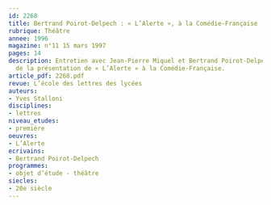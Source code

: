 ```yaml
---
id: 2268
title: Bertrand Poirot-Delpech : « L’Alerte », à la Comédie-Française
rubrique: Théâtre
annee: 1996
magazine: n°11 15 mars 1997
pages: 14
description: Entretien avec Jean-Pierre Miquel et Bertrand Poirot-Delpech à l’occasion
  de la présentation de « L’Alerte » à la Comédie-Française.
article_pdf: 2268.pdf
revue: L’école des lettres des lycées
auteurs:
- Yves Stalloni
disciplines:
- lettres
niveau_etudes:
- première
oeuvres:
- L’Alerte
ecrivains:
- Bertrand Poirot-Delpech
programmes:
- objet d’étude - théâtre
siecles:
- 20e siècle
---
```

